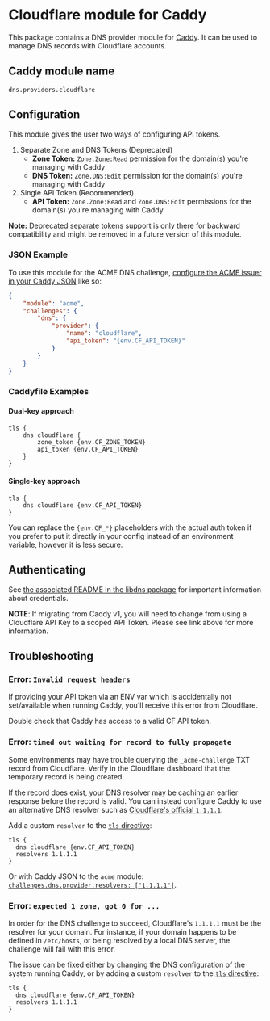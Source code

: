 Cloudflare module for Caddy
===========================

This package contains a DNS provider module for [Caddy](https://github.com/caddyserver/caddy). It can be used to manage DNS records with Cloudflare accounts.

## Caddy module name

```
dns.providers.cloudflare
```

## Configuration

This module gives the user two ways of configuring API tokens.

1. Separate Zone and DNS Tokens (Deprecated)
	- **Zone Token:** `Zone.Zone:Read` permission for the domain(s) you're managing with Caddy
	- **DNS Token:** `Zone.DNS:Edit` permission for the domain(s) you're managing with Caddy 
2. Single API Token (Recommended)
	- **API Token:** `Zone.Zone:Read` and `Zone.DNS:Edit` permissions for the domain(s) you're managing with Caddy 

**Note:** Deprecated separate tokens support is only there for backward compatibility and might be removed in a future version of this module.

### JSON Example

To use this module for the ACME DNS challenge, [configure the ACME issuer in your Caddy JSON](https://caddyserver.com/docs/json/apps/tls/automation/policies/issuers/acme/) like so:

```json
{
	"module": "acme",
	"challenges": {
		"dns": {
			"provider": {
				"name": "cloudflare",
				"api_token": "{env.CF_API_TOKEN}"
			}
		}
	}
}
```

### Caddyfile Examples

#### Dual-key approach

```Caddyfile
tls {
	dns cloudflare {
		zone_token {env.CF_ZONE_TOKEN}
		api_token {env.CF_API_TOKEN}
	}
}
```

#### Single-key approach

```Caddyfile
tls {
	dns cloudflare {env.CF_API_TOKEN}
}
```

You can replace the `{env.CF_*}` placeholders with the actual auth token if you prefer to put it directly in your config instead of an environment variable, however it is less secure.


## Authenticating

See [the associated README in the libdns package](https://github.com/libdns/cloudflare) for important information about credentials.

**NOTE**: If migrating from Caddy v1, you will need to change from using a Cloudflare API Key to a scoped API Token. Please see link above for more information.

## Troubleshooting

### Error: `Invalid request headers`

If providing your API token via an ENV var which is accidentally not set/available when running Caddy, you'll receive this error from Cloudflare.

Double check that Caddy has access to a valid CF API token.

### Error: `timed out waiting for record to fully propagate`

Some environments may have trouble querying the `_acme-challenge` TXT record from Cloudflare. Verify in the Cloudflare dashboard that the temporary record is being created.

If the record does exist, your DNS resolver may be caching an earlier response before the record is valid. You can instead configure Caddy to use an alternative DNS resolver such as [Cloudflare's official `1.1.1.1`](https://www.cloudflare.com/en-gb/learning/dns/what-is-1.1.1.1/).

Add a custom `resolver` to the [`tls` directive](https://caddyserver.com/docs/caddyfile/directives/tls):

```
tls {
  dns cloudflare {env.CF_API_TOKEN}
  resolvers 1.1.1.1
}
```

Or with Caddy JSON to the `acme` module: [`challenges.dns.provider.resolvers: ["1.1.1.1"]`](https://caddyserver.com/docs/json/apps/tls/automation/policies/issuer/acme/challenges/dns/resolvers/).

### Error: `expected 1 zone, got 0 for ...`

In order for the DNS challenge to succeed, Cloudflare's `1.1.1.1` must be the resolver for your domain. For instance, if your domain happens to be defined in `/etc/hosts`, or being resolved by a local DNS server, the challenge will fail with this error.

The issue can be fixed either by changing the DNS configuration of the system running Caddy, or by adding a custom `resolver` to the [`tls` directive](https://caddyserver.com/docs/caddyfile/directives/tls):

```
tls {
  dns cloudflare {env.CF_API_TOKEN}
  resolvers 1.1.1.1
}
```
